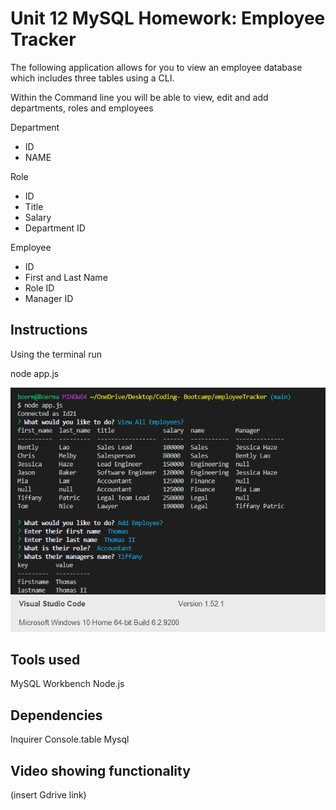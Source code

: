 # Unit 12 MySQL Homework: Employee Tracker

The following application allows for you to view an employee database which includes three tables using a CLI.

Within the Command line you will be able to view, edit and add departments, roles and employees

Department
- ID
- NAME

Role
- ID
- Title
- Salary
- Department ID

Employee
- ID
- First and Last Name
- Role ID
- Manager ID

## Instructions

Using the terminal run

node app.js

![screenshot](Assets\Example.png)

## Tools used

MySQL Workbench
Node.js

## Dependencies

Inquirer
Console.table
Mysql

## Video showing functionality

(insert Gdrive link)